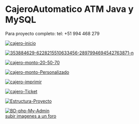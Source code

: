 # CajeroAutomatico ATM  Java y MySQL

Para proyecto completo: 
tel: +51 994 468 279


<a href='https://postimg.cc/yg85S7Wh' target='_blank'><img src='https://i.postimg.cc/0QYqFQs4/cajero-inicio.png' border='0' alt='cajero-inicio'/></a>

<a href='https://postimages.org/' target='_blank'><img src='https://i.postimg.cc/J7c4w5KQ/353884629-6228215510633456-2897994694542763871-n.png' border='0' alt='353884629-6228215510633456-2897994694542763871-n'/></a>

<a href='https://postimg.cc/5XtxbWSz' target='_blank'><img src='https://i.postimg.cc/fRck7w38/cajero-monto-20-50-70.png' border='0' alt='cajero-monto-20-50-70'/></a>

<a href='https://postimg.cc/crBHdmqp' target='_blank'><img src='https://i.postimg.cc/wTSscfwj/cajero-monto-Personalizado.png' border='0' alt='cajero-monto-Personalizado'/></a>

<a href='https://postimages.org/' target='_blank'><img src='https://i.postimg.cc/Kzk2NNqm/cajero-imprimir.png' border='0' alt='cajero-imprimir'/></a>

<a href='https://postimages.org/' target='_blank'><img src='https://i.postimg.cc/5jcNvGfc/cajero-Ticket.png' border='0' alt='cajero-Ticket'/></a>

<a href='https://postimages.org/' target='_blank'><img src='https://i.postimg.cc/T1LZV3P1/Estructura-Proyecto.png' border='0' alt='Estructura-Proyecto'/></a>

<a href='https://postimages.org/' target='_blank'><img src='https://i.postimg.cc/jSbyY3Pk/BD-php-My-Admin.png' border='0' alt='BD-php-My-Admin'/></a><br /><a href='https://postimages.org/es/'>subir imagenes a un foro</a><br />
